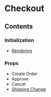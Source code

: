 # Checkout

## Contents

### Initialization

- [Rendering](./rendering.md)

### Props

- Create Order
- Approve
- Cancel
- [Shipping Change](./shipping-change.md)